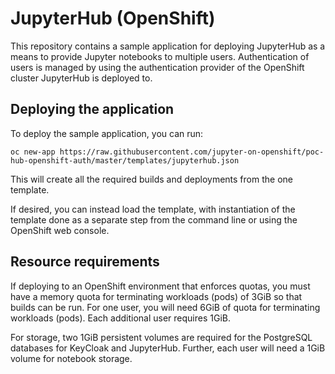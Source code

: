 JupyterHub (OpenShift)
======================

This repository contains a sample application for deploying JupyterHub as a means to provide Jupyter notebooks to multiple users. Authentication of users is managed by using the authentication provider of the OpenShift cluster JupyterHub is deployed to.

Deploying the application
-------------------------

To deploy the sample application, you can run:

```
oc new-app https://raw.githubusercontent.com/jupyter-on-openshift/poc-hub-openshift-auth/master/templates/jupyterhub.json
```

This will create all the required builds and deployments from the one template.

If desired, you can instead load the template, with instantiation of the template done as a separate step from the command line or using the OpenShift web console.

Resource requirements
---------------------

If deploying to an OpenShift environment that enforces quotas, you must have a memory quota for terminating workloads (pods) of 3GiB so that builds can be run. For one user, you will need 6GiB of quota for terminating workloads (pods). Each additional user requires 1GiB.

For storage, two 1GiB persistent volumes are required for the PostgreSQL databases for KeyCloak and JupyterHub. Further, each user will need a 1GiB volume for notebook storage.
